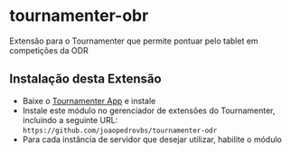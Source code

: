 # tournamenter-obr
Extensão para o Tournamenter que permite pontuar pelo tablet em competições da ODR

## Instalação desta Extensão
* Baixe o [Tournamenter App](https://github.com/ivanseidel/TournamenterApp) e instale
* Instale este módulo no gerenciador de extensões do Tournamenter, incluindo a seguinte URL: `https://github.com/joaopedrovbs/tournamenter-odr`
* Para cada instância de servidor que desejar utilizar, habilite o módulo
